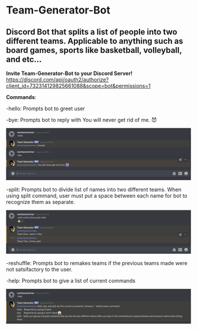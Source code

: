 # Team-Generator-Bot
## Discord Bot that splits a list of people into two different teams. Applicable to anything such as board games, sports like basketball, volleyball, and etc...

**Invite Team-Generator-Bot to your Discord Server!**
https://discord.com/api/oauth2/authorize?client_id=732314129825661088&scope=bot&permissions=1

**Commands**:

-hello: Prompts bot to greet user

-bye: Prompts bot to reply with You will never get rid of me. 😈

![Example of bot greeting](./ExampleOfGreeting.png)

-split: Prompts bot to divide list of names into two different teams. When using split command, user must put a space between each name for bot to recognize them as separate.

![Example of bot splitting teams](./ExampleOfSplit.png)

-reshuffle: Prompts bot to remakes teams if the previous teams made were not satsifactory to the user.

-help: Prompts bot to give a list of current commands 

![Example of bot showing different commands](./ExampleOfHelp.png)
